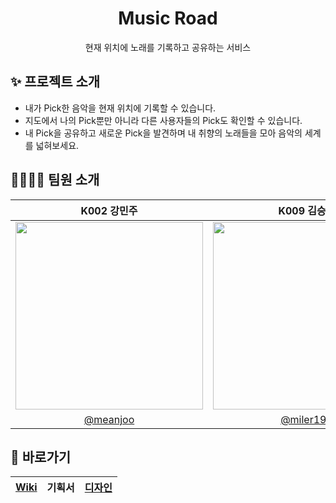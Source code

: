 <div align="center">
   <h1>Music Road</h1>
   현재 위치에 노래를 기록하고 공유하는 서비스
</div>

## ✨ 프로젝트 소개
- 내가 Pick한 음악을 현재 위치에 기록할 수 있습니다. 
- 지도에서 나의 Pick뿐만 아니라 다른 사용자들의 Pick도 확인할 수 있습니다.
- 내 Pick을 공유하고 새로운 Pick을 발견하며 내 취향의 노래들을 모아 음악의 세계를 넓혀보세요.

## 👨‍👩‍👧‍👦 팀원 소개

|K002 강민주|K009 김승규|K050 주윤겸|
|:---:|:---:|:---:|
|<img src="https://avatars.githubusercontent.com/u/88606886?v=4" width="300">|<img src="https://avatars.githubusercontent.com/u/31722615?v=4" width="300">|<img src="https://avatars.githubusercontent.com/u/30407907?v=4" width="300">|
|[@meanjoo](https://github.com/meanjoo)|[@miler198](https://github.com/miller198)|[@yuni-ju](https://github.com/yuni-ju)|


## 📜 바로가기
|[Wiki](https://github.com/boostcampwm-2024/and06-musicroad/wiki)|기획서|[디자인](https://www.figma.com/design/Z2VaHT9bWZ1mSKKLZftfWu/MusicRoad?node-id=41-3833)|
|:---:|:---:|:---:|


